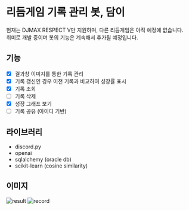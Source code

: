 # 리듬게임 기록 관리 봇, 담이

현재는 DJMAX RESPECT V만 지원하며, 다른 리듬게임은 아직 예정에 없습니다.<br>
취미로 개발 중이며 봇의 기능은 계속해서 추가될 예정입니다.

## 기능

- [X] 결과창 이미지를 통한 기록 관리
- [X] 기록 갱신인 경우 이전 기록과 비교하여 성장률 표시
- [X] 기록 조회
- [ ] 기록 삭제
- [X] 성장 그래프 보기
- [ ] 기록 공유 (아이디 기반)

## 라이브러리

- discord.py
- openai
- sqlalchemy (oracle db)
- scikit-learn (cosine similarity)

## 이미지

![result](https://github.com/westreed/DamiBot/blob/main/docs/img/1-1.png?raw=true)
![record](https://github.com/westreed/DamiBot/blob/main/docs/img/1-2.png?raw=true)
